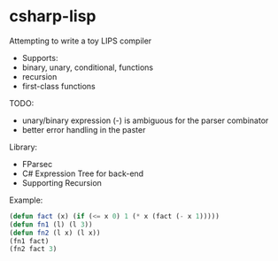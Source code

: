 # csharp-lisp

Attempting to write a toy LIPS compiler

- Supports:
- binary, unary, conditional, functions
- recursion
- first-class functions

TODO:
- unary/binary expression (-) is ambiguous for the parser combinator 
- better error handling in the paster

Library:
- FParsec
- C# Expression Tree for back-end
- Supporting Recursion

Example:

```lisp
(defun fact (x) (if (<= x 0) 1 (* x (fact (- x 1)))))
(defun fn1 (l) (l 3))
(defun fn2 (l x) (l x))
(fn1 fact)
(fn2 fact 3)
```
